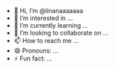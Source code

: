 - 👋 Hi, I’m @linanaaaaaaa
- 👀 I’m interested in ...
- 🌱 I’m currently learning ...
- 💞️ I’m looking to collaborate on ...
- 📫 How to reach me ...
- 😄 Pronouns: ...
- ⚡ Fun fact: ...

<!---
linanaaaaaaa/linanaaaaaaa is a ✨ special ✨ repository because its `README.md` (this file) appears on your GitHub profile.
You can click the Preview link to take a look at your changes.
--->
